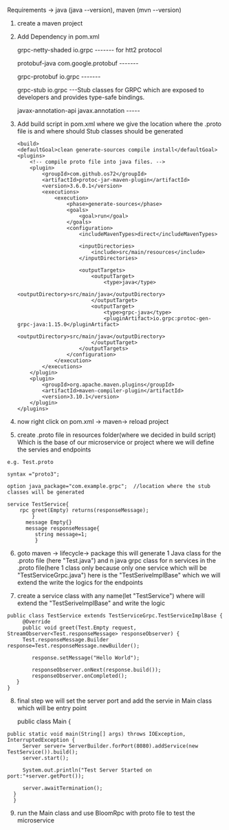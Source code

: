 Requirements -> java (java --version), maven (mvn --version)
 1. create a maven project 
 2. Add Dependency in pom.xml
 	
	grpc-netty-shaded   <groupId>io.grpc ------- for htt2 protocol
	
 	protobuf-java      <groupId>com.google.protobuf ------- 
	
 	grpc-protobuf      <groupId>io.grpc -------
	
 	grpc-stub          <groupId>io.grpc ---Stub classes for GRPC which are exposed to developers and provides type-safe bindings.
	
 	javax-annotation-api <groupId>javax.annotation -----
	
 3. Add build script in pom.xml where we give the location where the .proto file is and where should Stub classes should be generated
 
        <build>
        <defaultGoal>clean generate-sources compile install</defaultGoal>
        <plugins>
            <!-- compile proto file into java files. -->
            <plugin>
                <groupId>com.github.os72</groupId>
                <artifactId>protoc-jar-maven-plugin</artifactId>
                <version>3.6.0.1</version>
                <executions>
                    <execution>
                        <phase>generate-sources</phase>
                        <goals>
                            <goal>run</goal>
                        </goals>
                        <configuration>
                            <includeMavenTypes>direct</includeMavenTypes>

                            <inputDirectories>
                                <include>src/main/resources</include>
                            </inputDirectories>

                            <outputTargets>
                                <outputTarget>
                                    <type>java</type>
                                    <outputDirectory>src/main/java</outputDirectory>
                                </outputTarget>
                                <outputTarget>
                                    <type>grpc-java</type>
                                    <pluginArtifact>io.grpc:protoc-gen-grpc-java:1.15.0</pluginArtifact>
                                    <outputDirectory>src/main/java</outputDirectory>
                                </outputTarget>
                            </outputTargets>
                        </configuration>
                    </execution>
                </executions>
            </plugin>
            <plugin>
                <groupId>org.apache.maven.plugins</groupId>
                <artifactId>maven-compiler-plugin</artifactId>
                <version>3.10.1</version>
            </plugin>
        </plugins>
     </build>
  
  4. now right click on pom.xml -> maven-> reload project
  
  5. create .proto file in resources folder(where we decided in build script) Which is the base of our microservice or project where we will define
     the servies and endpoints 
	
	e.g. Test.proto
          
	syntax ="proto3";                        
          
	option java_package="com.example.grpc";  //location where the stub classes will be generated
          
	service TestService{
	    rpc greet(Empty) returns(responseMessage);
            }
          message Empty{}
          message responseMessage{
             string message=1;
             }
       
  6. goto  maven -> lifecycle-> package
       this will generate 1 Java class for the .proto file (here "Test.java") and n java grpc class for n services in the .proto file(here 1 class only  because only one service which will be "TestServiceGrpc.java") here is the "TestSeriveImplBase" which we will extend the write the logics for the endpoints
       
  7.  create a service class with any name(let "TestService") where will extend the "TestSeriveImplBase" and write the logic
  
      
	public class TestService extends TestServiceGrpc.TestServiceImplBase {
         @Override
    	 public void greet(Test.Empty request, StreamObserver<Test.responseMessage> responseObserver) {
       	 Test.responseMessage.Builder response=Test.responseMessage.newBuilder();

        	response.setMessage("Hello World");

        	responseObserver.onNext(response.build());
        	responseObserver.onCompleted();
   	   }
	}
   
   8. final step we will set the server port and add the servie in Main class which will be entry point
        
	
        public class Main {
   	 
	public static void main(String[] args) throws IOException, InterruptedException {
         Server server= ServerBuilder.forPort(8080).addService(new TestService()).build();
         server.start();

         System.out.println("Test Server Started on port:"+server.getPort());

         server.awaitTermination();
   	  }
      }
	
 	
   9. run the Main class and use BloomRpc with proto file to test the microservice 
